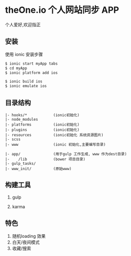 # theOne.io 个人网站同步 APP

个人爱好,欢迎指正

## 安装

使用 ionic 安装步骤

```bash
$ ionic start myApp tabs
$ cd myApp
$ ionic platform add ios

$ ionic build ios
$ ionic emulate ios
```

## 目录结构

```
|- hooks/*            (ionic初始化)
|- node_modules
|- platforms          (ionic初始化)
|- plugins            (ionic初始化)
|- resources          (ionic初始化 系统资源图片)
|- scss 
|- www                (ionic 初始化,主要编写目录)

|- app/               (用于gulp 工作生成, www 作为dest目录)
|-    /lib            (bower 项目目录)
|- gulp_tasks/
|- www_init/          (原始www)
```



## 构建工具

1. gulp

2. karma

## 特色

1. 随机loading 效果
2. 白天/夜间模式
3. 收藏/搜索


